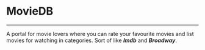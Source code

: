# MovieDB
----------
A portal for movie lovers where you can rate your favourite movies and list movies for watching in categories. Sort of like **_Imdb_** and **_Broadway_**.
